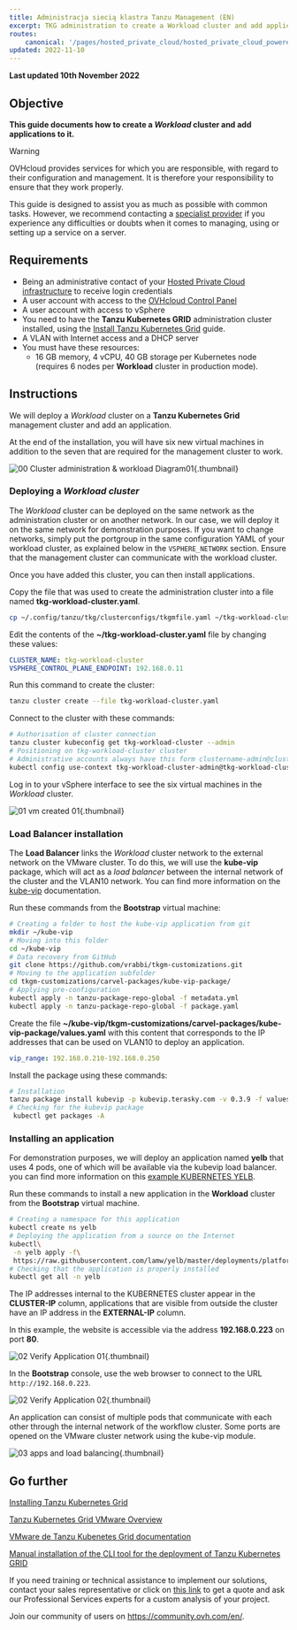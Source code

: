 ```yaml
---
title: Administracja siecią klastra Tanzu Management (EN)
excerpt: TKG administration to create a Workload cluster and add applications to this cluster
routes:
    canonical: '/pages/hosted_private_cloud/hosted_private_cloud_powered_by_vmware/tanzu_tkgm_03manage'
updated: 2022-11-10
---
```


**Last updated 10th November 2022**

## Objective

**This guide documents how to create a *Workload* cluster and add applications to it.**

> [!warning]
> OVHcloud provides services for which you are responsible, with regard to their configuration and management. It is therefore your responsibility to ensure that they work properly.
>
> This guide is designed to assist you as much as possible with common tasks. However, we recommend contacting a [specialist provider](https://partner.ovhcloud.com/en-gb/) if you experience any difficulties or doubts when it comes to managing, using or setting up a service on a server.
>

## Requirements

- Being an administrative contact of your [Hosted Private Cloud infrastructure](https://www.ovhcloud.com/pl/enterprise/products/hosted-private-cloud/) to receive login credentials
- A user account with access to the [OVHcloud Control Panel](https://www.ovh.com/auth/?action=gotomanager&from=https://www.ovh.pl/&ovhSubsidiary=pl)
- A user account with access to vSphere
- You need to have the **Tanzu Kubernetes GRID** administration cluster installed, using the [Install Tanzu Kubernetes Grid](/pages/hosted_private_cloud/hosted_private_cloud_powered_by_vmware/tanzu_tkgm_02installation) guide.
- A VLAN with Internet access and a DHCP server
- You must have these resources:
    - 16 GB memory, 4 vCPU, 40 GB storage per Kubernetes node (requires 6 nodes per **Workload** cluster in production mode).

## Instructions

We will deploy a *Workload* cluster on a **Tanzu Kubernetes Grid** management cluster and add an application.

At the end of the installation, you will have six new virtual machines in addition to the seven that are required for the management cluster to work. 

![00 Cluster administration & workload Diagram01](images/00-tkc-mc-wc01.png){.thumbnail}

### Deploying a *Workload cluster*

The *Workload* cluster can be deployed on the same network as the administration cluster or on another network. In our case, we will deploy it on the same network for demonstration purposes. If you want to change networks, simply put the portgroup in the same configuration YAML of your workload cluster, as explained below in the `VSPHERE_NETWORK` section. Ensure that the management cluster can communicate with the workload cluster.

Once you have added this cluster, you can then install applications. 

Copy the file that was used to create the administration cluster into a file named **tkg-workload-cluster.yaml**.

```bash
cp ~/.config/tanzu/tkg/clusterconfigs/tkgmfile.yaml ~/tkg-workload-cluster.yaml
```

Edit the contents of the **~/tkg-workload-cluster.yaml** file by changing these values:

```yaml
CLUSTER_NAME: tkg-workload-cluster
VSPHERE_CONTROL_PLANE_ENDPOINT: 192.168.0.11
```

Run this command to create the cluster:

```bash
tanzu cluster create --file tkg-workload-cluster.yaml
```

Connect to the cluster with these commands:

```bash
# Authorisation of cluster connection
tanzu cluster kubeconfig get tkg-workload-cluster --admin
# Positioning on tkg-workload-cluster cluster
# Administrative accounts always have this form clustername-admin@clustername
kubectl config use-context tkg-workload-cluster-admin@tkg-workload-cluster
```

Log in to your vSphere interface to see the six virtual machines in the *Workload* cluster.

![01 vm created 01](images/01-vm-created-after-cwl-deployment01.png){.thumbnail}

### Load Balancer installation

The **Load Balancer** links the *Workload* cluster network to the external network on the VMware cluster. To do this, we will use the **kube-vip** package, which will act as a *load balancer* between the internal network of the cluster and the VLAN10 network. You can find more information on the [kube-vip](https://kube-vip.io/) documentation.

Run these commands from the **Bootstrap** virtual machine:

```bash
# Creating a folder to host the kube-vip application from git
mkdir ~/kube-vip
# Moving into this folder
cd ~/kube-vip
# Data recovery from GitHub
git clone https://github.com/vrabbi/tkgm-customizations.git
# Moving to the application subfolder
cd tkgm-customizations/carvel-packages/kube-vip-package/
# Applying pre-configuration
kubectl apply -n tanzu-package-repo-global -f metadata.yml
kubectl apply -n tanzu-package-repo-global -f package.yaml
```

Create the file **~/kube-vip/tkgm-customizations/carvel-packages/kube-vip-package/values.yaml** with this content that corresponds to the IP addresses that can be used on VLAN10 to deploy an application.

```yaml
vip_range: 192.168.0.210-192.168.0.250
```

Install the package using these commands:

```bash
# Installation
tanzu package install kubevip -p kubevip.terasky.com -v 0.3.9 -f values.yaml
# Checking for the kubevip package
 kubectl get packages -A
```

### Installing an application

For demonstration purposes, we will deploy an application named **yelb** that uses 4 pods, one of which will be available via the kubevip load balancer. you can find more information on this [example KUBERNETES YELB](https://github.com/mreferre/yelb).

Run these commands to install a new application in the **Workload** cluster from the **Bootstrap** virtual machine.

```bash
# Creating a namespace for this application
kubectl create ns yelb
# Deploying the application from a source on the Internet
kubectl\
 -n yelb apply -f\
 https://raw.githubusercontent.com/lamw/yelb/master/deployments/platformdeployment/Kubernetes/yaml/yelb-k8s-loadbalancer.yaml
# Checking that the application is properly installed
kubectl get all -n yelb
```

The IP addresses internal to the KUBERNETES cluster appear in the **CLUSTER-IP** column, applications that are visible from outside the cluster have an IP address in the **EXTERNAL-IP** column.

In this example, the website is accessible via the address **192.168.0.223** on port **80**.

![02 Verify Application 01](images/02-verify-application-01.png){.thumbnail}

In the **Bootstrap** console, use the web browser to connect to the URL `http://192.168.0.223`.

![02 Verify Application 02](images/02-verify-application-02.png){.thumbnail}

An application can consist of multiple pods that communicate with each other through the internal network of the workflow cluster. Some ports are opened on the VMware cluster network using the kube-vip module.

![03 apps and load balancing](images/03-internetworkcommunication01.png){.thumbnail}

## Go further

[Installing Tanzu Kubernetes Grid](/pages/hosted_private_cloud/hosted_private_cloud_powered_by_vmware/tanzu_tkgm_02installation)

[Tanzu Kubernetes Grid VMware Overview](https://tanzu.vmware.com/kubernetes-grid)

[VMware de Tanzu Kubenetes Grid documentation](https://docs.vmware.com/en/VMware-Tanzu-Kubernetes-Grid/index.html)

[Manual installation of the CLI tool for the deployment of Tanzu Kubernetes GRID](https://docs.vmware.com/en/VMware-Tanzu-Kubernetes-Grid/1.5/vmware-tanzu-kubernetes-grid-15/GUID-install-cli.html)

If you need training or technical assistance to implement our solutions, contact your sales representative or click on [this link](https://www.ovhcloud.com/pl/professional-services/) to get a quote and ask our Professional Services experts for a custom analysis of your project.

Join our community of users on <https://community.ovh.com/en/>.
